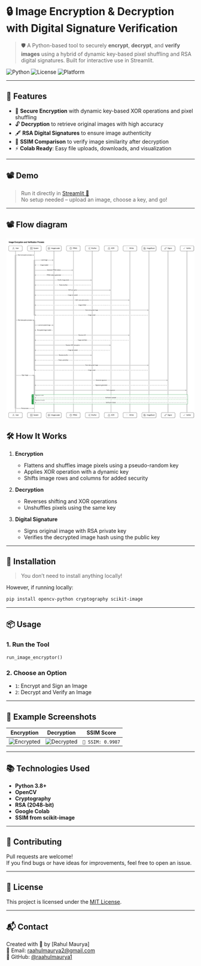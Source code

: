
# 🔒 Image Encryption & Decryption with Digital Signature Verification

> 🛡️ A Python-based tool to securely **encrypt**, **decrypt**, and **verify images** using a hybrid of dynamic key-based pixel shuffling and RSA digital signatures. Built for interactive use in Streamlit.

![Python](https://img.shields.io/badge/Python-3.8%2B-blue)
![License](https://img.shields.io/badge/License-MIT-green)
![Platform](https://img.shields.io/badge/Platform-Streamlit-red)


---

## 🌟 Features

- 🔐 **Secure Encryption** with dynamic key-based XOR operations and pixel shuffling
- 🔓 **Decryption** to retrieve original images with high accuracy
- 🖋 **RSA Digital Signatures** to ensure image authenticity
- 🧠 **SSIM Comparison** to verify image similarity after decryption
- ⚡ **Colab Ready**: Easy file uploads, downloads, and visualization

---

## 📽️ Demo

> Run it directly in [Streamlit 🚀](https://imageencryptionapp-fey4sg4wuccsyzqtaf7egu.streamlit.app/)  
> No setup needed – upload an image, choose a key, and go!

---

## 📽️ Flow diagram

<img src="https://raw.githubusercontent.com/raahulmaurya1/image_encryption_app/c4427f6c7cf0c972e428af0d37f6e56064148800/diagram.png" alt="Encryption Diagram" width="1100">

## 🛠️ How It Works

1. **Encryption**
   - Flattens and shuffles image pixels using a pseudo-random key
   - Applies XOR operation with a dynamic key
   - Shifts image rows and columns for added security

2. **Decryption**
   - Reverses shifting and XOR operations
   - Unshuffles pixels using the same key

3. **Digital Signature**
   - Signs original image with RSA private key
   - Verifies the decrypted image hash using the public key

---

## 🚀 Installation

> You don’t need to install anything locally!  

However, if running locally:

```bash
pip install opencv-python cryptography scikit-image
```

---

## 📦 Usage

### 1. Run the Tool

```python
run_image_encryptor()
```

### 2. Choose an Option

- `1`: Encrypt and Sign an Image
- `2`: Decrypt and Verify an Image

---

## 🧪 Example Screenshots

| Encryption | Decryption | SSIM Score |
|------------|------------|------------|
| ![Encrypted]() | ![Decrypted](https://github.com/yourgithub/image-encryption-app/blob/main/examples/decrypted.png?raw=true) | `🧠 SSIM: 0.9987` |

---

## 📚 Technologies Used

- **Python 3.8+**
- **OpenCV**
- **Cryptography**
- **RSA (2048-bit)**
- **Google Colab**
- **SSIM from scikit-image**

---

## 🤝 Contributing

Pull requests are welcome!  
If you find bugs or have ideas for improvements, feel free to open an issue.

---

## 📄 License

This project is licensed under the [MIT License](LICENSE).

---

## 📬 Contact

Created with 💙 by [Rahul Maurya]  
📧 Email: raahulmaurya2@gmail.com  
🔗 GitHub: [@raahulmaurya1](https://github.com/yourgithub)
